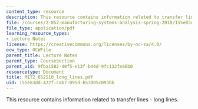 ```yaml
---
content_type: resource
description: This resource contains information related to transfer lines - long lines.
file: /courses/2-852-manufacturing-systems-analysis-spring-2010/155e83dd472fcab7095db53005c093bb_MIT2_852S10_long_lines.pdf
file_type: application/pdf
learning_resource_types:
- Lecture Notes
license: https://creativecommons.org/licenses/by-nc-sa/4.0/
ocw_type: OCWFile
parent_title: Lecture Notes
parent_type: CourseSection
parent_uid: 9fba1582-40f5-e13f-b44d-9fc132fe86b0
resourcetype: Document
title: MIT2_852S10_long_lines.pdf
uid: 155e83dd-472f-cab7-095d-b53005c093bb
---
```

This resource contains information related to transfer lines - long lines.